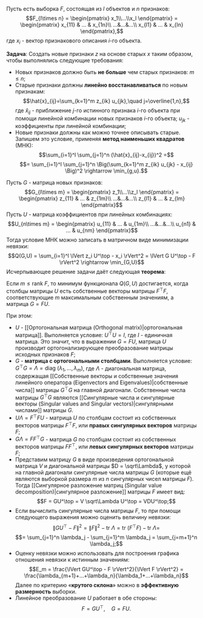 Пусть есть выборка $F$, состоящая из $l$ объектов и $n$ признаков:$$F_{l\times n} = \begin{pmatrix} x_1\\...\\x_l \end{pmatrix} = \begin{pmatrix} x_{11} & ... & x_{1n}\\ ...&...&...\\ x_{l1} & ... & x_{ln} \end{pmatrix},$$где $x_i$ - вектор признакового описания $i$-го объекта.

**Задача**:
Создать новые признаки $z$ на основе старых $x$ таким образом, чтобы выполнялись следующие требования:
- Новых признаков должно быть **не больше** чем старых признаков: $m \leq n$;
- Старые признаки должны **линейно восстанавливаться** по новым признакам:$$\hat{x}_{ij}=\sum_{k=1}^m z_{ik} u_{jk},\quad j=\overline{1,n},$$где $\hat{x}_{ij}$ - приближение $j$-го истинного признака $i$-го объекта при помощи линейной комбинации новых признаков $i$-го объекта; $u_{jk}$ - коэффициенты при линейной комбинации;
- Новые признаки должны как можно точнее описывать старые. Запишем это условие, применяя **метод наименьших квадратов** (МНК):$$\sum_{i=1}^l \sum_{j=1}^n (\hat{x}_{ij}-x_{ij})^2 =$$$$= \sum_{i=1}^l \sum_{j=1}^n \Big(\sum_{k=1}^m z_{ik} u_{jk} - x_{ij} \Big)^2 \rightarrow \min_{g,u}.$$

Пусть $G$ - матрица новых признаков:$$G_{l\times m} = \begin{pmatrix} z_1\\...\\z_l \end{pmatrix} = \begin{pmatrix} z_{11} & ... & z_{1m}\\ ...&...&...\\ z_{l1} & ... & z_{lm} \end{pmatrix}$$Пусть $U$ - матрица коэффициентов при линейных комбинациях:$$U_{n\times m} = \begin{pmatrix} u_{11} & ... & u_{1m}\\ ...&...&...\\ u_{n1} & ... & u_{nm} \end{pmatrix}$$Тогда условие МНК можно записать в матричном виде минимизации невязки:$$Q(G,U) = \sum_{i=1}^l \lVert z_i U^\top - x_i \rVert^2 = \lVert G U^\top - F \rVert^2 \rightarrow \min_{G,U}$$Исчерпывающее решение задачи даёт следующая **теорема**:

Если $m \leq \text{rank}\ F$, то минимум функционала $Q(G,U)$ достигается, когда столбцы матрицы $U$ есть собственные векторы матрицы $F^\top F$, соответствующие $m$ максимальным собственным значениям, а матрица $G = FU$.

При этом:
- $U$ - [[Ортогональная матрица (Orthogonal matrix)|ортогональная матрица]]. Выполняется условие: $U^\top U = I$, где $I$ - единичная матрица. Это значит, что в выражении $G = FU$, матрица $U$ производит ортогонализирующее преобразование матрицы исходных признаков $F$;
- $G$ - **матрица с ортогональными столбцами**. Выполняется условие: $G^\top G = \Lambda = \text{diag}\ (\lambda_1,...,\lambda_m)$, где $\Lambda$ - диагональная матрица, содержащая [[Собственные векторы и собственные значения линейного оператора (Eigenvectors and Eigenvalues)|собственные числа]] матрицы $G^\top G$ на главной диагонали. Собственные числа матрицы $G^\top G$ являются [[Сингулярные числа и сингулярные векторы (Singular values and Singular vectors)|сингулярными числами]] матрицы $G$.
- $U\Lambda = F^\top F U$ - матрица $U$ по столбцам состоит из собственных векторов матрицы $F^\top F$, или **правых сингулярных векторов** матрицы $F$;
- $G\Lambda = F F^\top G$ - матрица $G$ по столбцам состоит из собственных векторов матрицы $F F^\top$, или **левых сингулярных векторов** матрицы $F$;
- Представим матрицу $G$ в виде произведения ортогональной матрица $V$ и диагональной матрицы $D = \sqrt\Lambda$, у которой на главной диагонали сингулярные числа матрицы $G$ (которые ещё являются выборкой размера $m$ из $n$ сингулярных чисел матрицы $F$). Тогда [[Сингулярное разложение матриц (Singular value decomposition)|сингулярное разложение]] матрицы $F$ имеет вид:$$F = GU^\top = V \sqrt\Lambda U^\top = VDU^\top;$$
- Если вычислить сингулярные числа матрицы $F$, то при помощи следующего выражения можно оценить величину невязки:$$\lVert GU^\top - F \rVert^2 = \lVert F \rVert^2 - \text{tr}\ \Lambda = \text{tr}\ (F^\top F) - \text{tr}\ \Lambda =$$$$= \sum_{j=1}^n \lambda_j - \sum_{j=1}^m \lambda_j = \sum_{j=m+1}^n \lambda_j;$$
- Оценку невязки можно использовать для построения графика отношения невязки к истинным значениям:$$E_m = \frac{\lVert GU^\top - F \rVert^2}{\lVert F \rVert^2} = \frac{\lambda_{m+1}+...+\lambda_n}{\lambda_1+...+\lambda_n}$$Далее по критерию «**крутого склона**» можно в **эффективную размерность** выборки.
- Линейное преобразование $U$ работает в обе стороны:$$F = GU^\top,\quad G = FU.$$